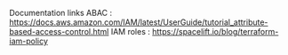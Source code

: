 Documentation links
ABAC : https://docs.aws.amazon.com/IAM/latest/UserGuide/tutorial_attribute-based-access-control.html
IAM roles : https://spacelift.io/blog/terraform-iam-policy

